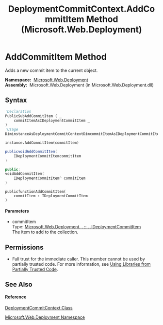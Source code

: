﻿---
title: DeploymentCommitContext.AddCommitItem Method  (Microsoft.Web.Deployment)
TOCTitle: AddCommitItem Method
ms:assetid: M:Microsoft.Web.Deployment.DeploymentCommitContext.AddCommitItem(Microsoft.Web.Deployment.IDeploymentCommitItem)
ms:mtpsurl: https://msdn.microsoft.com/en-us/library/microsoft.web.deployment.deploymentcommitcontext.addcommititem(v=VS.90)
ms:contentKeyID: 20208876
ms.date: 05/02/2012
mtps_version: v=VS.90
f1_keywords:
- Microsoft.Web.Deployment.DeploymentCommitContext.AddCommitItem
dev_langs:
- CSharp
- JScript
- VB
- c++
api_location:
- Microsoft.Web.Deployment.dll
api_name:
- Microsoft.Web.Deployment.DeploymentCommitContext.AddCommitItem
api_type:
- Managed
topic_type:
- apiref
- kbSyntax
product_family_name: VS
ROBOTS: INDEX,FOLLOW
---

# AddCommitItem Method

Adds a new commit item to the current object.

**Namespace:**  [Microsoft.Web.Deployment](microsoft-web-deployment-namespace.md)  
**Assembly:**  Microsoft.Web.Deployment (in Microsoft.Web.Deployment.dll)

## Syntax

``` vb
'Declaration
PublicSubAddCommitItem ( _
    commitItemAsIDeploymentCommitItem _
)
'Usage
DiminstanceAsDeploymentCommitContextDimcommitItemAsIDeploymentCommitItem

instance.AddCommitItem(commitItem)
```

``` csharp
publicvoidAddCommitItem(
    IDeploymentCommitItemcommitItem
)
```

``` c++
public:
voidAddCommitItem(
    IDeploymentCommitItem^ commitItem
)
```

``` jscript
publicfunctionAddCommitItem(
    commitItem : IDeploymentCommitItem
)
```

#### Parameters

  - commitItem  
    Type: [Microsoft.Web.Deployment. . :: . .IDeploymentCommitItem](ideploymentcommititem-interface-microsoft-web-deployment.md)  
    The item to add to the collection.  

## Permissions

  - Full trust for the immediate caller. This member cannot be used by partially trusted code. For more information, see [Using Libraries from Partially Trusted Code](https://msdn.microsoft.com/en-us/library/8skskf63\(v=vs.90\)).

## See Also

#### Reference

[DeploymentCommitContext Class](deploymentcommitcontext-class-microsoft-web-deployment.md)

[Microsoft.Web.Deployment Namespace](microsoft-web-deployment-namespace.md)

